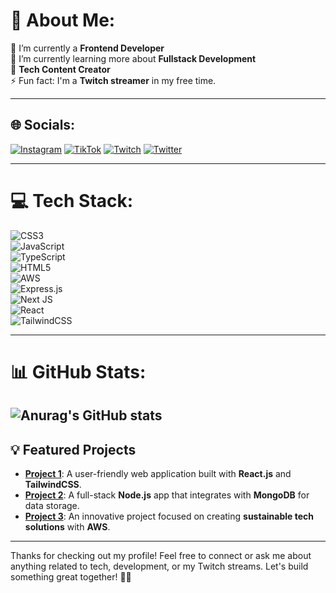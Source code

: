 # 💫 About Me:
🔭 I’m currently a **Frontend Developer**  
🌱 I’m currently learning more about **Fullstack Development**  
💬 **Tech Content Creator**  
⚡ Fun fact: I'm a **Twitch streamer** in my free time.

---

## 🌐 Socials:
[![Instagram](https://img.shields.io/badge/Instagram-%23E4405F.svg?logo=Instagram&logoColor=white)](https://instagram.com/coding_byanna) 
[![TikTok](https://img.shields.io/badge/TikTok-%23000000.svg?logo=TikTok&logoColor=white)](https://tiktok.com/@coding_byanna) 
[![Twitch](https://img.shields.io/badge/Twitch-%239146FF.svg?logo=Twitch&logoColor=white)](https://twitch.tv/coding_byanna) 
[![Twitter](https://img.shields.io/badge/Twitter-%231DA1F2.svg?logo=Twitter&logoColor=white)](https://twitter.com/coding_byanna)

---

# 💻 Tech Stack:
![CSS3](https://img.shields.io/badge/css3-%231572B6.svg?style=flat&logo=css3&logoColor=white)  
![JavaScript](https://img.shields.io/badge/javascript-%23323330.svg?style=flat&logo=javascript&logoColor=%23F7DF1E)  
![TypeScript](https://img.shields.io/badge/typescript-%23323330.svg?style=flat&logo=typescript&logoColor=%23007ACC)  
![HTML5](https://img.shields.io/badge/html5-%23E34F26.svg?style=flat&logo=html5&logoColor=white)  
![AWS](https://img.shields.io/badge/AWS-%23FF9900.svg?style=flat&logo=amazon-aws&logoColor=white)  
![Express.js](https://img.shields.io/badge/express.js-%23404d59.svg?style=flat&logo=express&logoColor=%2361DAFB)  
![Next JS](https://img.shields.io/badge/Next-black?style=flat&logo=next.js&logoColor=white)  
![React](https://img.shields.io/badge/react-%2361DAFB.svg?style=flat&logo=react&logoColor=white)  
![TailwindCSS](https://img.shields.io/badge/tailwindcss-%2338B2AC.svg?style=flat&logo=tailwind-css&logoColor=white)

---

# 📊 GitHub Stats:
![Anurag's GitHub stats](https://github-readme-stats.vercel.app/api?username=anuraghazra&theme=dark&show_icons=true)
---

## 💡 Featured Projects
- **[Project 1](https://github.com/your_project_link)**: A user-friendly web application built with **React.js** and **TailwindCSS**.
- **[Project 2](https://github.com/your_project_link)**: A full-stack **Node.js** app that integrates with **MongoDB** for data storage.
- **[Project 3](https://github.com/your_project_link)**: An innovative project focused on creating **sustainable tech solutions** with **AWS**.

---

Thanks for checking out my profile! Feel free to connect or ask me about anything related to tech, development, or my Twitch streams. Let's build something great together! 🚀💙
